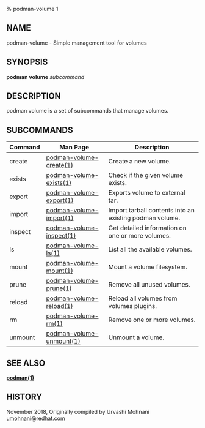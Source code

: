 % podman-volume 1

## NAME

podman\-volume - Simple management tool for volumes

## SYNOPSIS

**podman volume** _subcommand_

## DESCRIPTION

podman volume is a set of subcommands that manage volumes.

## SUBCOMMANDS

| Command | Man Page                                                           | Description                                             |
| ------- | ------------------------------------------------------------------ | ------------------------------------------------------- |
| create  | [podman-volume-create(1)](podman-volume/podman-volume-create.md)   | Create a new volume.                                    |
| exists  | [podman-volume-exists(1)](podman-volume/podman-volume-exists.md)   | Check if the given volume exists.                       |
| export  | [podman-volume-export(1)](podman-volume/podman-volume-export.md)   | Exports volume to external tar.                         |
| import  | [podman-volume-import(1)](podman-volume/podman-volume-import.md)   | Import tarball contents into an existing podman volume. |
| inspect | [podman-volume-inspect(1)](podman-volume/podman-volume-inspect.md) | Get detailed information on one or more volumes.        |
| ls      | [podman-volume-ls(1)](podman-volume/podman-volume-ls.md)           | List all the available volumes.                         |
| mount   | [podman-volume-mount(1)](podman-volume/podman-volume-mount.md)     | Mount a volume filesystem.                              |
| prune   | [podman-volume-prune(1)](podman-volume/podman-volume-prune.md)     | Remove all unused volumes.                              |
| reload  | [podman-volume-reload(1)](podman-volume/podman-volume-reload.md)   | Reload all volumes from volumes plugins.                |
| rm      | [podman-volume-rm(1)](podman-volume/podman-volume-rm.md)           | Remove one or more volumes.                             |
| unmount | [podman-volume-unmount(1)](podman-volume/podman-volume-unmount.md) | Unmount a volume.                                       |

## SEE ALSO

**[podman(1)](podman.md)**

## HISTORY

November 2018, Originally compiled by Urvashi Mohnani <umohnani@redhat.com>
